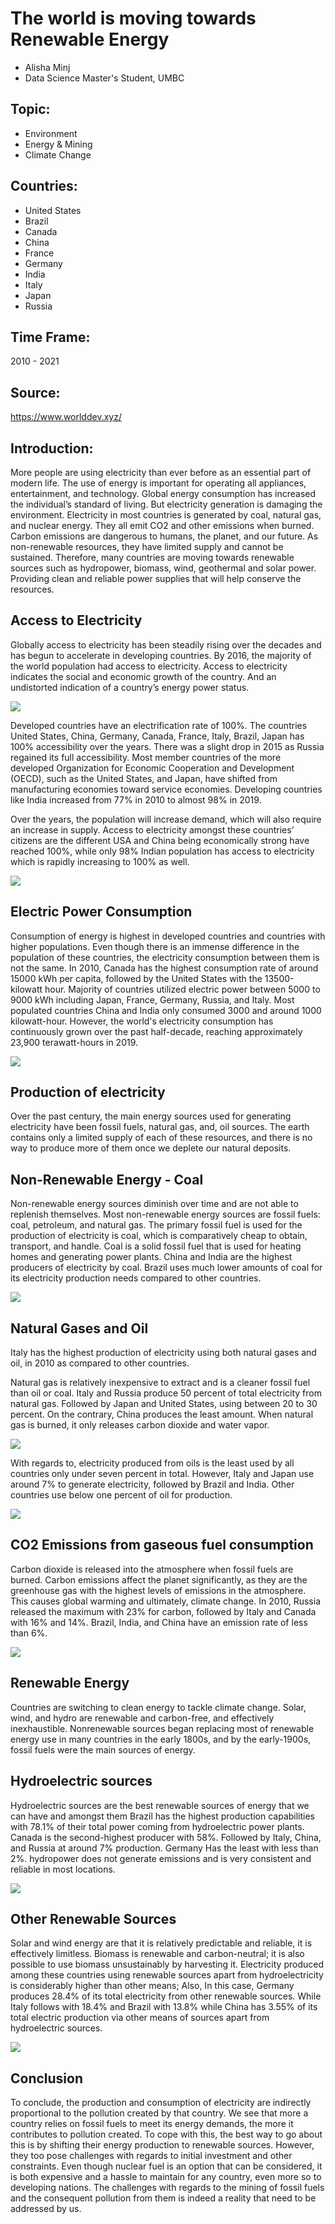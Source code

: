 # **The world is moving towards Renewable Energy**

- Alisha Minj
- Data Science Master's Student, UMBC

## Topic:

-	Environment
-	Energy & Mining
-	Climate Change

## Countries:

-	United States 
- Brazil
-	Canada
-	China 
-	France
-	Germany
-	India
-	Italy
-	Japan
-	Russia

## Time Frame: 

2010 - 2021

## Source:

 https://www.worlddev.xyz/

## Introduction:

More people are using electricity than ever before as an essential part of modern life. The use of energy is important for operating all appliances, entertainment, and technology. Global energy consumption has increased the individual’s standard of living. But electricity generation is damaging the environment. Electricity in most countries is generated by coal, natural gas, and nuclear energy. They all emit CO2 and other emissions when burned. Carbon emissions are dangerous to humans, the planet, and our future. As non-renewable resources, they have limited supply and cannot be sustained. Therefore, many countries are moving towards renewable sources such as hydropower, biomass, wind, geothermal and solar power. Providing clean and reliable power supplies that will help conserve the resources.

## Access to Electricity

Globally access to electricity has been steadily rising over the decades and has begun to accelerate in developing countries. By 2016, the majority of the world population had access to electricity. Access to electricity indicates the social and economic growth of the country. And an undistorted indication of a country’s energy power status.

![](Access_to_electricity_in_2016.png)

Developed countries have an electrification rate of 100%. The countries United States, China, Germany, Canada, France, Italy, Brazil, Japan has 100% accessibility over the years. There was a slight drop in 2015 as Russia regained its full accessibility. Most member countries of the more developed Organization for Economic Cooperation and Development (OECD), such as the United States, and Japan, have shifted from manufacturing economies toward service economies. Developing countries like India increased from 77% in 2010 to almost 98% in 2019.

Over the years, the population will increase demand, which will also require an increase in supply. Access to electricity amongst these countries’ citizens are the different USA and China being economically strong have reached 100%, while only 98% Indian population has access to electricity which is rapidly increasing to 100% as well.

![](Access_to_electricity_by_2019.png)

## Electric Power Consumption

Consumption of energy is highest in developed countries and countries with higher populations. Even though there is an immense difference in the population of these countries, the electricity consumption between them is not the same. In 2010, Canada has the highest consumption rate of around 15000 kWh per capita, followed by the United States with the 13500-kilowatt hour. Majority of countries utilized electric power between 5000 to 9000 kWh including Japan, France, Germany, Russia, and Italy. Most populated countries China and India only consumed 3000 and around 1000 kilowatt-hour. However, the world's electricity consumption has continuously grown over the past half-decade, reaching approximately 23,900 terawatt-hours in 2019.

![](Electricity_power_consumption_2.png)

## Production of electricity

Over the past century, the main energy sources used for generating electricity have been fossil fuels, natural gas, and, oil sources. The earth contains only a limited supply of each of these resources, and there is no way to produce more of them once we deplete our natural deposits.
 
## Non-Renewable Energy - Coal

Non-renewable energy sources diminish over time and are not able to replenish themselves. Most non-renewable energy sources are fossil fuels: coal, petroleum, and natural gas. The primary fossil fuel is used for the production of electricity is coal, which is comparatively cheap to obtain, transport, and handle. Coal is a solid fossil fuel that is used for heating homes and generating power plants. China and India are the highest producers of electricity by coal. Brazil uses much lower amounts of coal for its electricity production needs compared to other countries.

![](Electricity_production_from_coal_sources_2.png)

## Natural Gases and Oil

Italy has the highest production of electricity using both natural gases and oil, in 2010 as compared to other countries. 

Natural gas is relatively inexpensive to extract and is a cleaner fossil fuel than oil or coal. Italy and Russia produce 50 percent of total electricity from natural gas. Followed by Japan and United States, using between 20 to 30 percent. On the contrary, China produces the least amount. When natural gas is burned, it only releases carbon dioxide and water vapor.

![](Electricity_product_on_from_natural_gas_sources_2.png)

With regards to, electricity produced from oils is the least used by all countries only under seven percent in total. However, Italy and Japan use around 7% to generate electricity, followed by Brazil and India. Other countries use below one percent of oil for production.

![](Electricity_production_from_oil_sources_2.png)

## CO2 Emissions from gaseous fuel consumption

Carbon dioxide is released into the atmosphere when fossil fuels are burned. Carbon emissions affect the planet significantly, as they are the greenhouse gas with the highest levels of emissions in the atmosphere. This causes global warming and ultimately, climate change. In 2010, Russia released the maximum with 23% for carbon, followed by Italy and Canada with 16% and 14%. Brazil, India, and China have an emission rate of less than 6%.

![](CO2_emissions_from_gaseous_fuel_consumption_in_2010.png)

## Renewable Energy

Countries are switching to clean energy to tackle climate change. Solar, wind, and hydro are renewable and carbon-free, and effectively inexhaustible. Nonrenewable sources began replacing most of renewable energy use in many countries in the early 1800s, and by the early-1900s, fossil fuels were the main sources of energy. 

## Hydroelectric sources

Hydroelectric sources are the best renewable sources of energy that we can have and amongst them Brazil has the highest production capabilities with 78.1% of their total power coming from hydroelectric power plants. Canada is the second-highest producer with 58%. Followed by Italy, China, and Russia at around 7% production. Germany Has the least with less than 2%. hydropower does not generate emissions and is very consistent and reliable in most locations. 

![](Electricity_product_on_from_hydroelectric_sources_in_2010.png)

## Other Renewable Sources

Solar and wind energy are that it is relatively predictable and reliable, it is effectively limitless. Biomass is renewable and carbon-neutral; it is also possible to use biomass unsustainably by harvesting it. Electricity produced among these countries using renewable sources apart from hydroelectricity is considerably higher than other means; Also, In this case, Germany produces 28.4% of its total electricity from other renewable sources. While Italy follows with 18.4% and Brazil with 13.8% while China has 3.55% of its total electric production via other means of sources apart from hydroelectric sources.

![](Electricity_production_from_renewable_sources_excluding_hydroelectric_in_2010.png)

## Conclusion

To conclude, the production and consumption of electricity are indirectly proportional to the pollution created by that country. We see that more a country relies on fossil fuels to meet its energy demands, the more it contributes to pollution created. To cope with this, the best way to go about this is by shifting their energy production to renewable sources. However, they too pose challenges with regards to initial investment and other constraints. Even though nuclear fuel is an option that can be considered, it is both expensive and a hassle to maintain for any country, even more so to developing nations. The challenges with regards to the mining of fossil fuels and the consequent pollution from them is indeed a reality that need to be addressed by us.


